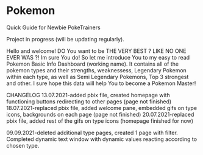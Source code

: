 # Pokemon
Quick Guide for Newbie PokeTrainers

Project in progress (will be updating regularly).

Hello and welcome!
DO You want to be THE VERY BEST ? LIKE NO ONE EVER WAS ?!
Im sure You do!
So let me introduce You to my easy to read Pokemon Basic Info Dashboard (working name).
It contains all of the pokemon types and their strengths, weaknessess, Legendary Pokemon within each type, as well as Semi Legendary Pokemons, Top 3 strongest and other.
I sure hope this data will help You to become a Pokemon Master!

CHANGELOG
13.07.2021-added pbix file, created homepage with functioning buttons redirecting to other pages (page not finished)
18.07.2021-replaced pbix file, added welcome pane, embedded gifs on type icons, backgrounds on each page (page not finished)
20.07.2021-replaced pbix file, added rest of the gifs on type icons (homepage finished for now)

09.09.2021-deleted additional type pages, created 1 page with filter. Completed dynamic text window with dynamic values reacting according to chosen type.

